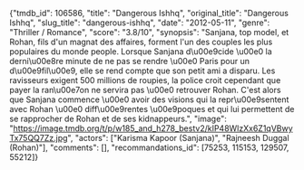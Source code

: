 {"tmdb_id": 106586, "title": "Dangerous Ishhq", "original_title": "Dangerous Ishhq", "slug_title": "dangerous-ishhq", "date": "2012-05-11", "genre": "Thriller / Romance", "score": "3.8/10", "synopsis": "Sanjana, top model, et Rohan, fils d'un magnat des affaires, forment l'un des couples les plus populaires du monde people. Lorsque Sanjana d\u00e9cide \u00e0 la derni\u00e8re minute de ne pas se rendre \u00e0 Paris pour un d\u00e9fil\u00e9, elle se rend compte que son petit ami a disparu. Les ravisseurs exigent 500 millions de roupies, la police croit cependant que payer la ran\u00e7on ne servira pas \u00e0 retrouver Rohan. C'est alors que Sanjana commence \u00e0 avoir des visions qui la repr\u00e9sentent avec Rohan \u00e0 diff\u00e9rentes \u00e9poques et qui lui permettent de se rapprocher de Rohan et de ses kidnappeurs.", "image": "https://image.tmdb.org/t/p/w185_and_h278_bestv2/kIP48WlzXx6Z1qVBwyTx75QQ7Zz.jpg", "actors": ["Karisma Kapoor (Sanjana)", "Rajneesh Duggal (Rohan)"], "comments": [], "recommandations_id": [75253, 115153, 129507, 55212]}